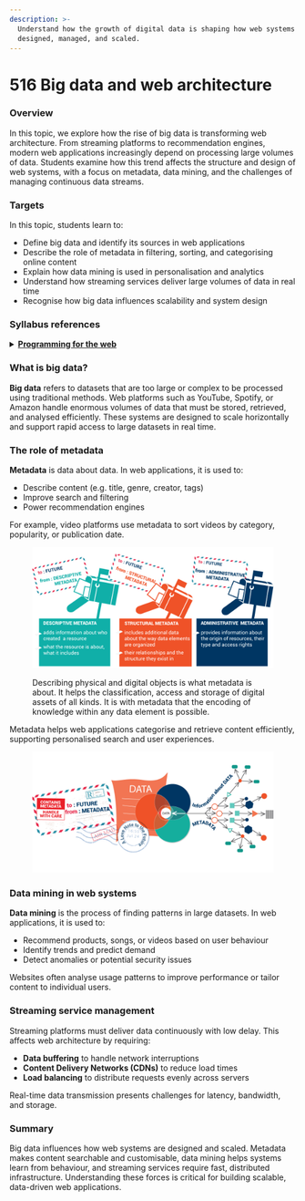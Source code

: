 ```yaml
---
description: >-
  Understand how the growth of digital data is shaping how web systems are
  designed, managed, and scaled.
---
```


# 516 Big data and web architecture

### Overview

In this topic, we explore how the rise of big data is transforming web architecture. From streaming platforms to recommendation engines, modern web applications increasingly depend on processing large volumes of data. Students examine how this trend affects the structure and design of web systems, with a focus on metadata, data mining, and the challenges of managing continuous data streams.

### Targets

In this topic, students learn to:

* Define big data and identify its sources in web applications
* Describe the role of metadata in filtering, sorting, and categorising online content
* Explain how data mining is used in personalisation and analytics
* Understand how streaming services deliver large volumes of data in real time
* Recognise how big data influences scalability and system design

### Syllabus references

<details>

<summary><a href="https://curriculum.nsw.edu.au/learning-areas/tas/software-engineering-11-12-2022/content/year-12/fa6aab137e"><strong>Programming for the web</strong></a></summary>

**Data transmission using the web**

* Investigate the effect of big data on web architecture\
  – data mining\
  – metadata\
  – streaming service management

</details>

### What is big data?

**Big data** refers to datasets that are too large or complex to be processed using traditional methods. Web platforms such as YouTube, Spotify, or Amazon handle enormous volumes of data that must be stored, retrieved, and analysed efficiently. These systems are designed to scale horizontally and support rapid access to large datasets in real time.

### The role of metadata

**Metadata** is data about data. In web applications, it is used to:

* Describe content (e.g. title, genre, creator, tags)
* Improve search and filtering
* Power recommendation engines

For example, video platforms use metadata to sort videos by category, popularity, or publication date.

<figure><img src="../../.gitbook/assets/image (2) (1).png" alt=""><figcaption><p>Describing physical and digital objects is what metadata is about. It helps the classification, access and storage of digital assets of all kinds. It is with metadata that the encoding of knowledge within any data element is possible.</p></figcaption></figure>

Metadata helps web applications categorise and retrieve content efficiently, supporting personalised search and user experiences.

<figure><img src="../../.gitbook/assets/image (3).png" alt=""><figcaption></figcaption></figure>

### Data mining in web systems

**Data mining** is the process of finding patterns in large datasets. In web applications, it is used to:

* Recommend products, songs, or videos based on user behaviour
* Identify trends and predict demand
* Detect anomalies or potential security issues

Websites often analyse usage patterns to improve performance or tailor content to individual users.

### Streaming service management

Streaming platforms must deliver data continuously with low delay. This affects web architecture by requiring:

* **Data buffering** to handle network interruptions
* **Content Delivery Networks (CDNs)** to reduce load times
* **Load balancing** to distribute requests evenly across servers

Real-time data transmission presents challenges for latency, bandwidth, and storage.

### Summary

Big data influences how web systems are designed and scaled. Metadata makes content searchable and customisable, data mining helps systems learn from behaviour, and streaming services require fast, distributed infrastructure. Understanding these forces is critical for building scalable, data-driven web applications.
